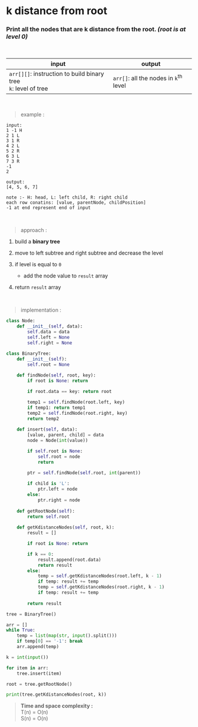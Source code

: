 # k distance from root

### Print all the nodes that are k distance from the root. *(root is at level 0)*

<br>

| input | output |
| --- | --- |
| `arr[][]`: instruction to build binary tree <br> `k`: level of tree | `arr[]`: all the nodes in `k`<sup>th</sup> level |

<br>

> example :

```
input:
1 -1 H
2 1 L
3 1 R
4 2 L
5 2 R
6 3 L
7 3 R
-1
2

output:
[4, 5, 6, 7]
```
```
note :- H: head, L: left child, R: right child
each row conatins: [value, parentNode, childPosition]
-1 at end represent end of input
```

<br>

> approach :

1. build a **binary tree**

2. move to left subtree and right subtree and decrease the level

3. if level is equal to `0`
    * add the node value to `result` array

4. return `result` array

<br>

> implementation :

```python
class Node: 
    def __init__(self, data):
        self.data = data
        self.left = None
        self.right = None

class BinaryTree:
    def __init__(self):
        self.root = None
    
    def findNode(self, root, key):
        if root is None: return

        if root.data == key: return root

        temp1 = self.findNode(root.left, key)
        if temp1: return temp1
        temp2 = self.findNode(root.right, key)
        return temp2
    
    def insert(self, data):
        [value, parent, child] = data
        node = Node(int(value))

        if self.root is None:
            self.root = node
            return 
        
        ptr = self.findNode(self.root, int(parent))

        if child is 'L':
            ptr.left = node
        else:
            ptr.right = node 
        
    def getRootNode(self):
        return self.root
    
    def getKdistanceNodes(self, root, k):
        result = []

        if root is None: return 

        if k == 0:
            result.append(root.data)
            return result
        else:
            temp = self.getKdistanceNodes(root.left, k - 1)
            if temp: result += temp
            temp = self.getKdistanceNodes(root.right, k - 1)
            if temp: result += temp
        
        return result

tree = BinaryTree()

arr = []
while True:
    temp = list(map(str, input().split()))
    if temp[0] == '-1': break
    arr.append(temp)

k = int(input())

for item in arr:
    tree.insert(item)

root = tree.getRootNode()

print(tree.getKdistanceNodes(root, k))
```

> **Time and space complexity :**
<br>T(n) = O(n)
<br>S(n) = O(n)
